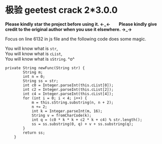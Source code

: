 # 极验 geetest crack 2*3.0.0
**Please kindly star the project before using it. ←_←**      
**Please kindly give credit to the original author when you use it elsewhere. →_→**

Focus on line 6132 in js file and the following code does some magic.  

You will know what is `str`,      
You will know what is `cList`,      
You will know what is `sString`. ^o^      

```{java}
private String newFunc(String str) {
        String m;
        int n = 0;
        String ss = str;
        int c0 = Integer.parseInt(this.cList[0]);
        int c2 = Integer.parseInt(this.cList[2]);
        int c4 = Integer.parseInt(this.cList[4]);
        for (int i = 0; i < 4; i++) {
            m = this.sString.substring(n, n + 2);
            n += 2;
            int k = Integer.parseInt(m, 16);
            String v = fromCharCode(k);
            int q = (c0 * k * k + c2 * k + c4) % str.length();
            ss = ss.substring(0, q) + v + ss.substring(q);
        }
        return ss;
    }
```
